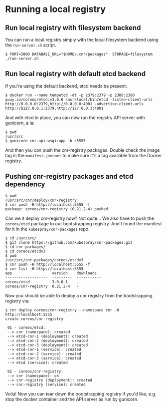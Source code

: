 # Running a local registry

## Run local registry with filesystem backend

You can run a local registry simply with the local filesystem backend using the `run-server.sh` script.

```
$ PORT=5000 DATABASE_URL="$HOME/.cnr/packages"  STORAGE=filesystem ./run-server.sh
```

## Run local registry with default etcd backend

If you're using the default backend, etcd needs be present:

```
$ docker run --name tempetcd -dt -p 2379:2379 -p 2380:2380 quay.io/coreos/etcd:v3.0.6 /usr/local/bin/etcd -listen-client-urls http://0.0.0.0:2379,http://0.0.0.0:4001 -advertise-client-urls http://$127.0.0.1:2379,http://127.0.0.1:4001
```

And with etcd in place, you can now run the registry API server with gunicorn, a la:

```
$ pwd
/usr/src
$ gunicorn cnr.api.wsgi:app -b :5555
```

And then you can push the cnr-registry packages. Double check the image tag in the `manifest.jsonnet` to make sure it's a tag available from the Docker registry.

## Pushing cnr-registry packages and etcd dependency

```
$ pwd
/usr/src/cnr/deploy/cnr-registry
$ cnr push -H http://localhost:5555 -f
package: coreos/cnr-registry (0.21.2-4) pushed
```

Can we it deploy cnr-registry now? Not quite... We also have to push the `coreos/etcd` package to our bootstrapping registry. And I found the manifest for it in the `kubespray/cnr-packages` repo.

```
$ cd /usr/src/
$ git clone https://github.com/kubespray/cnr-packages.git
$ cd cnr-packages/
$ cd coreos/etcdv3
$ pwd
/usr/src/cnr-packages/coreos/etcdv3
$ cnr push -H http://localhost:5555 -f
$ cnr list -H http://localhost:5555
app                  version    downloads
-------------------  ---------  -----------
coreos/etcd          3.0.6-1    -
coreos/cnr-registry  0.21.2-4   -
```

Now you should be able to deploy a cnr registry from the bootstrapping registry via:

```
$ cnr deploy coreos/cnr-registry --namespace cnr -H http://localhost:5555
create coreos/cnr-registry

 01 - coreos/etcd:
 --> cnr (namespace): created
 --> etcd-cnr-1 (deployment): created
 --> etcd-cnr-2 (deployment): created
 --> etcd-cnr-3 (deployment): created
 --> etcd-cnr-1 (service): created
 --> etcd-cnr-2 (service): created
 --> etcd-cnr-3 (service): created
 --> etcd (service): created

 02 - coreos/cnr-registry:
 --> cnr (namespace): ok
 --> cnr-registry (deployment): created
 --> cnr-registry (service): created

```

Voila! Now you can tear down the bootstrapping registry if you'd like, e.g. stop the docker container and the API server as run by gunicorn.
